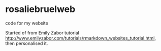 # rosaliebruelweb
code for my website

Started of from Emily Zabor tutorial http://www.emilyzabor.com/tutorials/rmarkdown_websites_tutorial.html,
then personalised it.
